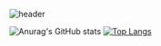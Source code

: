 ![header](https://capsule-render.vercel.app/api?type=waving&color=auto&height=300&section=header&text=seo%20&fontSize=90&animation=fadeIn&fontAlignY=38&desc=初めまして、セオです。&descAlignY=51&descAlign=62)
<p align='center'>  </p>
<p align='center'>  </p>


![Anurag's GitHub stats](https://github-readme-stats.vercel.app/api?username=seomuyeol&show_icons=true&theme=radical)
[![Top Langs](https://github-readme-stats.vercel.app/api/top-langs/?username=anuraghazra&layout=compact)](https://github.com/anuraghazra/github-readme-stats)
